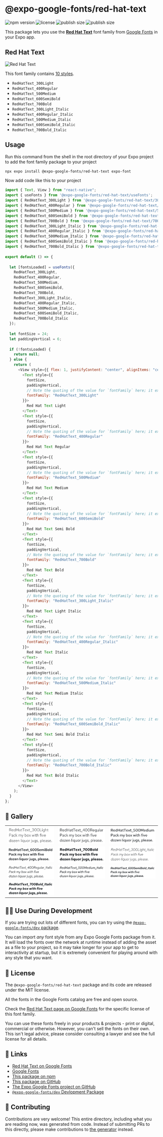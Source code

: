 # @expo-google-fonts/red-hat-text

![npm version](https://flat.badgen.net/npm/v/@expo-google-fonts/red-hat-text)
![license](https://flat.badgen.net/github/license/expo/google-fonts)
![publish size](https://flat.badgen.net/packagephobia/install/@expo-google-fonts/red-hat-text)
![publish size](https://flat.badgen.net/packagephobia/publish/@expo-google-fonts/red-hat-text)

This package lets you use the [**Red Hat Text**](https://fonts.google.com/specimen/Red+Hat+Text) font family from [Google Fonts](https://fonts.google.com/) in your Expo app.

## Red Hat Text

![Red Hat Text](./font-family.png)

This font family contains [10 styles](#-gallery).

- `RedHatText_300Light`
- `RedHatText_400Regular`
- `RedHatText_500Medium`
- `RedHatText_600SemiBold`
- `RedHatText_700Bold`
- `RedHatText_300Light_Italic`
- `RedHatText_400Regular_Italic`
- `RedHatText_500Medium_Italic`
- `RedHatText_600SemiBold_Italic`
- `RedHatText_700Bold_Italic`

## Usage

Run this command from the shell in the root directory of your Expo project to add the font family package to your project

```sh
npx expo install @expo-google-fonts/red-hat-text expo-font
```

Now add code like this to your project

```js
import { Text, View } from "react-native";
import { useFonts } from '@expo-google-fonts/red-hat-text/useFonts';
import { RedHatText_300Light } from '@expo-google-fonts/red-hat-text/300Light';
import { RedHatText_400Regular } from '@expo-google-fonts/red-hat-text/400Regular';
import { RedHatText_500Medium } from '@expo-google-fonts/red-hat-text/500Medium';
import { RedHatText_600SemiBold } from '@expo-google-fonts/red-hat-text/600SemiBold';
import { RedHatText_700Bold } from '@expo-google-fonts/red-hat-text/700Bold';
import { RedHatText_300Light_Italic } from '@expo-google-fonts/red-hat-text/300Light_Italic';
import { RedHatText_400Regular_Italic } from '@expo-google-fonts/red-hat-text/400Regular_Italic';
import { RedHatText_500Medium_Italic } from '@expo-google-fonts/red-hat-text/500Medium_Italic';
import { RedHatText_600SemiBold_Italic } from '@expo-google-fonts/red-hat-text/600SemiBold_Italic';
import { RedHatText_700Bold_Italic } from '@expo-google-fonts/red-hat-text/700Bold_Italic';

export default () => {

  let [fontsLoaded] = useFonts({
    RedHatText_300Light, 
    RedHatText_400Regular, 
    RedHatText_500Medium, 
    RedHatText_600SemiBold, 
    RedHatText_700Bold, 
    RedHatText_300Light_Italic, 
    RedHatText_400Regular_Italic, 
    RedHatText_500Medium_Italic, 
    RedHatText_600SemiBold_Italic, 
    RedHatText_700Bold_Italic
  });

  let fontSize = 24;
  let paddingVertical = 6;

  if (!fontsLoaded) {
    return null;
  } else {
    return (
      <View style={{ flex: 1, justifyContent: "center", alignItems: "center" }}>
        <Text style={{
          fontSize,
          paddingVertical,
          // Note the quoting of the value for `fontFamily` here; it expects a string!
          fontFamily: "RedHatText_300Light"
        }}>
          Red Hat Text Light
        </Text>
        <Text style={{
          fontSize,
          paddingVertical,
          // Note the quoting of the value for `fontFamily` here; it expects a string!
          fontFamily: "RedHatText_400Regular"
        }}>
          Red Hat Text Regular
        </Text>
        <Text style={{
          fontSize,
          paddingVertical,
          // Note the quoting of the value for `fontFamily` here; it expects a string!
          fontFamily: "RedHatText_500Medium"
        }}>
          Red Hat Text Medium
        </Text>
        <Text style={{
          fontSize,
          paddingVertical,
          // Note the quoting of the value for `fontFamily` here; it expects a string!
          fontFamily: "RedHatText_600SemiBold"
        }}>
          Red Hat Text Semi Bold
        </Text>
        <Text style={{
          fontSize,
          paddingVertical,
          // Note the quoting of the value for `fontFamily` here; it expects a string!
          fontFamily: "RedHatText_700Bold"
        }}>
          Red Hat Text Bold
        </Text>
        <Text style={{
          fontSize,
          paddingVertical,
          // Note the quoting of the value for `fontFamily` here; it expects a string!
          fontFamily: "RedHatText_300Light_Italic"
        }}>
          Red Hat Text Light Italic
        </Text>
        <Text style={{
          fontSize,
          paddingVertical,
          // Note the quoting of the value for `fontFamily` here; it expects a string!
          fontFamily: "RedHatText_400Regular_Italic"
        }}>
          Red Hat Text Italic
        </Text>
        <Text style={{
          fontSize,
          paddingVertical,
          // Note the quoting of the value for `fontFamily` here; it expects a string!
          fontFamily: "RedHatText_500Medium_Italic"
        }}>
          Red Hat Text Medium Italic
        </Text>
        <Text style={{
          fontSize,
          paddingVertical,
          // Note the quoting of the value for `fontFamily` here; it expects a string!
          fontFamily: "RedHatText_600SemiBold_Italic"
        }}>
          Red Hat Text Semi Bold Italic
        </Text>
        <Text style={{
          fontSize,
          paddingVertical,
          // Note the quoting of the value for `fontFamily` here; it expects a string!
          fontFamily: "RedHatText_700Bold_Italic"
        }}>
          Red Hat Text Bold Italic
        </Text>
      </View>
    );
  }
};
```

## 🔡 Gallery


||||
|-|-|-|
|![RedHatText_300Light](./300Light/RedHatText_300Light.ttf.png)|![RedHatText_400Regular](./400Regular/RedHatText_400Regular.ttf.png)|![RedHatText_500Medium](./500Medium/RedHatText_500Medium.ttf.png)||
|![RedHatText_600SemiBold](./600SemiBold/RedHatText_600SemiBold.ttf.png)|![RedHatText_700Bold](./700Bold/RedHatText_700Bold.ttf.png)|![RedHatText_300Light_Italic](./300Light_Italic/RedHatText_300Light_Italic.ttf.png)||
|![RedHatText_400Regular_Italic](./400Regular_Italic/RedHatText_400Regular_Italic.ttf.png)|![RedHatText_500Medium_Italic](./500Medium_Italic/RedHatText_500Medium_Italic.ttf.png)|![RedHatText_600SemiBold_Italic](./600SemiBold_Italic/RedHatText_600SemiBold_Italic.ttf.png)||
|![RedHatText_700Bold_Italic](./700Bold_Italic/RedHatText_700Bold_Italic.ttf.png)||||


## 👩‍💻 Use During Development

If you are trying out lots of different fonts, you can try using the [`@expo-google-fonts/dev` package](https://github.com/expo/google-fonts/tree/master/font-packages/dev#readme).

You can import _any_ font style from any Expo Google Fonts package from it. It will load the fonts over the network at runtime instead of adding the asset as a file to your project, so it may take longer for your app to get to interactivity at startup, but it is extremely convenient for playing around with any style that you want.


## 📖 License

The `@expo-google-fonts/red-hat-text` package and its code are released under the MIT license.

All the fonts in the Google Fonts catalog are free and open source.

Check the [Red Hat Text page on Google Fonts](https://fonts.google.com/specimen/Red+Hat+Text) for the specific license of this font family.

You can use these fonts freely in your products & projects - print or digital, commercial or otherwise. However, you can't sell the fonts on their own. This isn't legal advice, please consider consulting a lawyer and see the full license for all details.

## 🔗 Links

- [Red Hat Text on Google Fonts](https://fonts.google.com/specimen/Red+Hat+Text)
- [Google Fonts](https://fonts.google.com/)
- [This package on npm](https://www.npmjs.com/package/@expo-google-fonts/red-hat-text)
- [This package on GitHub](https://github.com/expo/google-fonts/tree/master/font-packages/red-hat-text)
- [The Expo Google Fonts project on GitHub](https://github.com/expo/google-fonts)
- [`@expo-google-fonts/dev` Devlopment Package](https://github.com/expo/google-fonts/tree/master/font-packages/dev)

## 🤝 Contributing

Contributions are very welcome! This entire directory, including what you are reading now, was generated from code. Instead of submitting PRs to this directly, please make contributions to [the generator](https://github.com/expo/google-fonts/tree/master/packages/generator) instead.
